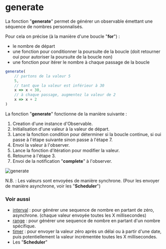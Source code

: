 # generate
La fonction "**generate**" permet de générer un observable émettant une séquence de nombres
personnalisés.

Pour cela on précise (à la manière d'une boucle "**for**") :
- le nombre de départ
- une fonction pour conditionner la poursuite de la boucle (doit retourner oui pour autoriser la poursuite 
  de la boucle non)
- une fonction pour itérer le nombre à chaque passage de la boucle

```javascript
generate(
    // partons de la valeur 5
    5,
    // tant que la valeur est inférieur à 30
    x => x < 30,
    // à chaque passage, augmentez la valeur de 2
    x => x + 2
)
```
La fonction "**generate**" fonctionne de la manière suivante :
1. Creation d'une instance d'Observable.
2. Initialisation d'une valeur à la valeur de départ.
3. Lance la fonction condition pour déterminer si la boucle continue, si oui passe à l'étape suivante 
   sinon passe à l'étape 7.
4. Envoi la valeur à l'observer.
5. Lance la fonction d'itération pour modifier la valeur.
6. Retourne à l'étape 3.
7. Envoi de la notification "**complete**" à l'observer.

![generate](http://www.plantuml.com/plantuml/proxy?cache=no&src=https://raw.githubusercontent.com/cedriclecocq/rxjs-exemple/main/creation/generate/generate.puml)

N.B. : Les valeurs sont envoyées de manière synchrone. (Pour les envoyer de manière asynchrone,
voir les "**Scheduler**")

### Voir aussi

- [interval](https://github.com/cedriclecocq/rxjs-exemple/tree/main/creation/interval) :
  pour générer une sequence de nombre en partant de zéro, asynchrone.
  (chaque valeur envoyée toutes les X millisecondes)
- [range](https://github.com/cedriclecocq/rxjs-exemple/tree/main/creation/range) :
  pour générer une sequence de nombre en partant d'un nombre spécifique.
- [timer](https://github.com/cedriclecocq/rxjs-exemple/tree/main/creation/timer) :
  pour envoyer la valeur zéro après un délai ou à partir d'une date, puis potentiellement
  la valeur incrémentée toutes les X millisecondes.
- Les "**Scheduler**"
